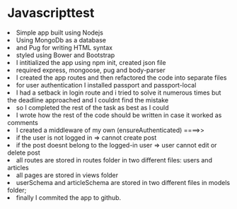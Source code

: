 # Javascripttest
<li>Simple app built using Nodejs </li>
<li>Using MongoDb as a database
<li>and Pug for writing   HTML syntax
<li>styled using Bower and Bootstrap
<li>I intitialized the app using npm init, created json file
<li>required express, mongoose, pug and body-parser
<li>I created the app routes and then refactored the code into separate files
<li>for user authentication I installed passport and passport-local
<li>I had a setback in login route and i tried to solve it numerous times but the deadline approached and I couldnt find the mistake
<li>so I completed the rest of the task as best as I could
<li>I wrote how the rest of the code should be written in case it worked as comments
<li>I created a middleware of my own (ensureAuthenticated) ====>>

<li>if the user is not logged in => cannot create post
<li>if the post doesnt belong to the logged-in user => user cannot edit or delete post
<li>all routes are stored in routes folder in two different files: users and articles
<li>all pages are stored in views folder 
<li>userSchema and articleSchema are stored in two different files in models folder;
<li>finally I commited the app to github.


